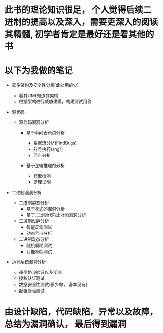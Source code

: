 # 此书的理论知识很足， 个人觉得后续二进制的提高以及深入，需要更深入的阅读其精髓, 初学者肯定是最好还是看其他的书


# 以下为我做的笔记

- 软件架构及安全性分析(此处用的少)
  - 看其UML知道其架构
  - 根据架构进行威胁建模，构建测试用例

- 源代码
  - 源代码漏洞分析
    - 基于中间表示的分析
      - 数据流分析(FindBugs)
      - 符号执行(angr)
      - 污点分析

    - 基于逻辑推理的分析
      - 模型检测
      - 定理证明

- 二进制漏洞分析
  - 二进制静态分析
    - 基于模式的漏洞分析
    - 基于二进制代码比对的漏洞分析
  - 二进制动静分析
    - 智能灰盒测试
    - 动态污点分析
  - 二进制动态分析
    - 随机模糊测试
    - 只能模糊测试

- 运行系统漏洞分析
  - 通信协议验证以及探测
  - 授权认证测试
  - 数据安全性测试(很少做， 基本没有) 
  - 配置管理测试

 # 由设计缺陷，代码缺陷，异常以及故障，总结为漏洞确认， 最后得到漏洞

